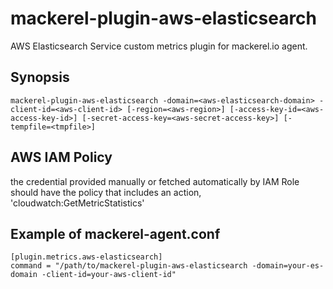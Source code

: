 mackerel-plugin-aws-elasticsearch
=======================

AWS Elasticsearch Service custom metrics plugin for mackerel.io agent.

## Synopsis

```shell
mackerel-plugin-aws-elasticsearch -domain=<aws-elasticsearch-domain> -client-id=<aws-client-id> [-region=<aws-region>] [-access-key-id=<aws-access-key-id>] [-secret-access-key=<aws-secret-access-key>] [-tempfile=<tmpfile>]
```

## AWS IAM Policy
the credential provided manually or fetched automatically by IAM Role should have the policy that includes an action, 'cloudwatch:GetMetricStatistics'

## Example of mackerel-agent.conf

```
[plugin.metrics.aws-elasticsearch]
command = "/path/to/mackerel-plugin-aws-elasticsearch -domain=your-es-domain -client-id=your-aws-client-id"
```
